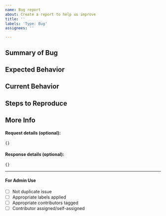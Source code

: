 ```yaml
---
name: Bug report
about: Create a report to help us improve
title: ''
labels: 'Type: Bug'
assignees: ''

---
```


<!-- < < < < < < < < < < < < < < < < < < < < < < < < < < < < < < < < < ☺ 
v                            ✰  Thanks for opening an issue! ✰    
v    Before smashing the submit button please review the template.
v    Don't forget to set the priority label.  
v    Please also ensure that this is not a duplicate issue :)  
☺ > > > > > > > > > > > > > > > > > > > > > > > > > > > > > > > > >  -->

## Summary of Bug

<!-- Concisely describe the issue -->

## Expected Behavior

<!-- What the expected behavior without the issue -->

## Current Behavior

<!-- What the current behavior with the issue -->

## Steps to Reproduce

<!-- What commands in order should someone run to reproduce your problem -->

## More Info
#### Request details (optional):
```
{}
```

#### Response details (optional):
```
{}
```

____

#### For Admin Use

- [ ] Not duplicate issue
- [ ] Appropriate labels applied
- [ ] Appropriate contributors tagged
- [ ] Contributor assigned/self-assigned

